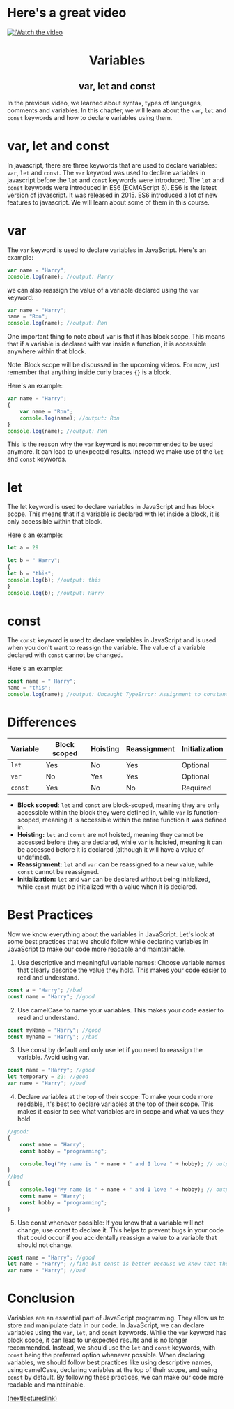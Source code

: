 # Here's a great video

[![!Watch the video](https://img.youtube.com/vi/Icev9Oxf0WA/0.jpg)](https://www.youtube.com/embed/Icev9Oxf0WA)

<h1 align="center"> Variables </h1>
<h2 align="center"> var, let and const </h2>

In the previous video, we learned about syntax, types of languages, comments and variables. In this chapter, we will learn about the `var`, `let` and `const` keywords and how to declare variables using them.

# var, let and const

In javascript, there are three keywords that are used to declare variables: `var`, `let` and `const`. The `var` keyword was used to declare variables in javascript before the `let` and `const` keywords were introduced. The `let` and `const` keywords were introduced in ES6 (ECMAScript 6). ES6 is the latest version of javascript. It was released in 2015. ES6 introduced a lot of new features to javascript. We will learn about some of them in this course.

# var

The `var` keyword is used to declare variables in JavaScript. Here's an example:

```js
var name = "Harry";
console.log(name); //output: Harry
```

we can also reassign the value of a variable declared using the `var` keyword:

```js
var name = "Harry";
name = "Ron";
console.log(name); //output: Ron
```

One important thing to note about var is that it has block scope. This means that if a variable is declared with var inside a function, it is accessible anywhere within that block.

Note: Block scope will be discussed in the upcoming videos. For now, just remember that anything inside curly braces `{}` is a block.

Here's an example:

```js
var name = "Harry";
{
    var name = "Ron";
    console.log(name); //output: Ron
}
console.log(name); //output: Ron
```

This is the reason why the `var` keyword is not recommended to be used anymore. It can lead to unexpected results. Instead we make use of the `let` and `const` keywords.

# let

The let keyword is used to declare variables in JavaScript and has block scope. This means that if a variable is declared with let inside a block, it is only accessible within that block.

Here's an example:

```js
let a = 29

let b = " Harry";
{
let b = "this";
console.log(b); //output: this
}
console.log(b); //output: Harry
```

# const

The `const` keyword is used to declare variables in JavaScript and is used when you don't want to reassign the variable. The value of a variable declared with `const` cannot be changed.

Here's an example:

```js
const name = " Harry";
name = "this";
console.log(name); //output: Uncaught TypeError: Assignment to constant variable.
```

# Differences

| **Variable**| **Block scoped** | **Hoisting** | **Reassignment** | **Initialization** |
| --------- | ---------------------- | ------------------ | ---------------------- | ------------------------ |
| `let`   | Yes                    | No                 | Yes                    | Optional                 |
| `var`   | No                     | Yes                | Yes                    | Optional                 |
| `const` | Yes                    | No                 | No                     | Required                 |

* **Block scoped**: `let` and `const` are block-scoped, meaning they are only accessible within the block they were defined in, while `var` is function-scoped, meaning it is accessible within the entire function it was defined in.
* **Hoisting:** `let` and `const` are not hoisted, meaning they cannot be accessed before they are declared, while `var` is hoisted, meaning it can be accessed before it is declared (although it will have a value of undefined).
* **Reassignment:** `let` and `var` can be reassigned to a new value, while `const` cannot be reassigned.
* **Initialization:** `let` and `var` can be declared without being initialized, while `const` must be initialized with a value when it is declared.

# Best Practices

Now we know everything about the variables in JavaScript. Let's look at some best practices that we should follow while declaring variables in JavaScript to make our code more readable and maintainable.

1. Use descriptive and meaningful variable names: Choose variable names that clearly describe the value they hold. This makes your code easier to read and understand.

```js
const a = "Harry"; //bad
const name = "Harry"; //good
```

2. Use camelCase to name your variables. This makes your code easier to read and understand.

```js
const myName = "Harry"; //good
const myname = "Harry"; //bad
```

3. Use const by default and only use let if you need to reassign the variable. Avoid using var.

```js
const name = "Harry"; //good
let temporary = 29; //good
var name = "Harry"; //bad
```

4. Declare variables at the top of their scope: To make your code more readable, it's best to declare variables at the top of their scope. This makes it easier to see what variables are in scope and what values they hold

```js
//good:
{
    const name = "Harry";
    const hobby = "programming";

    console.log("My name is " + name + " and I love " + hobby); // output: My name is Harry and I love programming
}
//bad
{
    console.log("My name is " + name + " and I love " + hobby); // output: My name is undefined and I love undefined
    const name = "Harry";
    const hobby = "programming";
}
```

5. Use const whenever possible: If you know that a variable will not change, use const to declare it. This helps to prevent bugs in your code that could occur if you accidentally reassign a value to a variable that should not change.

```js
const name = "Harry"; //good
let name = "Harry"; //fine but const is better because we know that the value of name will not change
var name = "Harry"; //bad
```

# Conclusion

Variables are an essential part of JavaScript programming. They allow us to store and manipulate data in our code. In JavaScript, we can declare variables using the `var`, `let`, and `const` keywords. While the `var` keyword has block scope, it can lead to unexpected results and is no longer recommended. Instead, we should use the `let` and `const` keywords, with `const` being the preferred option whenever possible. When declaring variables, we should follow best practices like using descriptive names, using camelCase, declaring variables at the top of their scope, and using `const` by default. By following these practices, we can make our code more readable and maintainable.

[(nextlectureslink)](https://replit.com/@ramrohit9701/04primitivesobjects)
